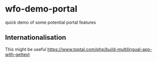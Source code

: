 # wfo-demo-portal
quick demo of some potential portal features


## Internationalisation 

This might be useful https://www.toptal.com/php/build-multilingual-app-with-gettext

